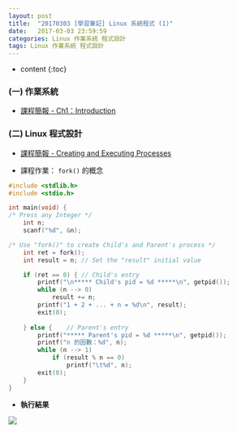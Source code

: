 ```yaml
---
layout: post
title:  "20170303 [學習筆記] Linux 系統程式 (1)"
date:   2017-03-03 23:59:59
categories: Linux 作業系統 程式設計
tags: Linux 作業系統 程式設計
---
```



* content
{:toc}


### (一) 作業系統
* [課程簡報 - Ch1：Introduction](https://github.com/shouzo/Operating-System_pages/blob/master/class-tutorial/20170302/ch01.pdf)




### (二) Linux 程式設計
* [課程簡報 - Creating and Executing Processes](https://github.com/shouzo/Operating-System_pages/blob/master/class-tutorial/20170303/Creating_and_Executing_Processes.pdf)

* 課程作業： `fork()` 的概念

```c
#include <stdlib.h>
#include <stdio.h>

int main(void) {
/* Press any Integer */
	int n;
	scanf("%d", &n);

/* Use "fork()" to create Child's and Parent's process */
	int ret = fork();
	int result = n;	// Set the "result" initial value

	if (ret == 0) {	// Child's entry
		printf("\n***** Child's pid = %d *****\n", getpid());
		while (n --> 0)
			result += n;
		printf("1 + 2 + ... + n = %d\n", result);
		exit(0);
	
	} else {	// Parent's entry
		printf("***** Parent's pid = %d *****\n", getpid());
		printf("n 的因數：%d", n);
		while (n --> 1)
			if (result % n == 0)
				printf("\t%d", n);
		exit(0);
	}
}
```
* **執行結果**

![](https://i.imgur.com/TKyt2rB.jpg)